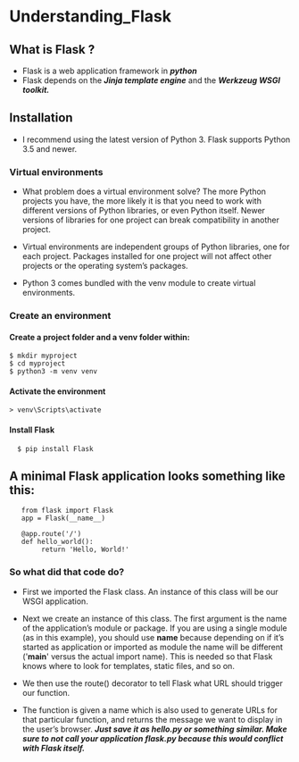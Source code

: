 # Understanding_Flask
##  What is Flask ?
 - Flask is a web application framework in ***python***
 - Flask depends on the ***Jinja template engine*** and the ***Werkzeug WSGI toolkit.***
## Installation 
 - I recommend using the latest version of Python 3. Flask supports Python 3.5 and newer.
### Virtual environments
 - What problem does a virtual environment solve? The more Python projects you have, the more likely it is that you need to work with different versions of Python libraries, or even Python itself. Newer versions of libraries for one project can break compatibility in another project.

 - Virtual environments are independent groups of Python libraries, one for each project. Packages installed for one project will not affect other projects or the operating system’s packages.

 - Python 3 comes bundled with the venv module to create virtual environments. 
### Create an environment
#### Create a project folder and a venv folder within:
    $ mkdir myproject
    $ cd myproject
    $ python3 -m venv venv
#### Activate the environment
    > venv\Scripts\activate
#### Install Flask
      $ pip install Flask
## A minimal Flask application looks something like this:
    
       from flask import Flask
       app = Flask(__name__)

       @app.route('/')
       def hello_world():
            return 'Hello, World!'
 ### So what did that code do?
 - First we imported the Flask class. An instance of this class will be our WSGI application.

 - Next we create an instance of this class. The first argument is the name of the application’s module or package. If you are using a single module (as in this example), you should use __name__ because depending on if it’s started as application or imported as module the name will be different ('__main__' versus the actual import name). This is needed so that Flask knows where to look for templates, static files, and so on. 

 - We then use the route() decorator to tell Flask what URL should trigger our function.

 - The function is given a name which is also used to generate URLs for that particular function, and returns the message we want to display in the user’s browser.
***Just save it as hello.py or something similar. Make sure to not call your application flask.py because this would conflict with Flask itself.***
